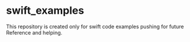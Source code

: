 # swift_examples
This repository is created only for swift code examples pushing for future Reference and helping.
